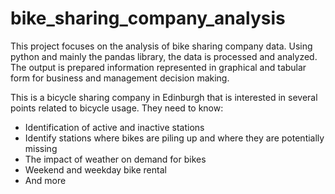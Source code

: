 # bike_sharing_company_analysis
This project focuses on the analysis of bike sharing company data. Using python and mainly the pandas library, the data is processed and analyzed. The output is prepared information represented in graphical and tabular form for business and management decision making.

This is a bicycle sharing company in Edinburgh that is interested in several points related to bicycle usage. They need to know:
 - Identification of active and inactive stations
 - Identify stations where bikes are piling up and where they are potentially missing
 - The impact of weather on demand for bikes
 - Weekend and weekday bike rental
 - And more
